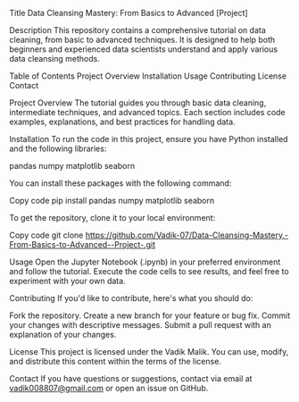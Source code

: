 Title
Data Cleansing Mastery: From Basics to Advanced [Project]


Description
This repository contains a comprehensive tutorial on data cleaning, from basic to advanced techniques. It is designed to help both beginners and experienced data scientists understand and apply various data cleansing methods.


Table of Contents
Project Overview
Installation
Usage
Contributing
License
Contact


Project Overview
The tutorial guides you through basic data cleaning, intermediate techniques, and advanced topics. Each section includes code examples, explanations, and best practices for handling data.


Installation
To run the code in this project, ensure you have Python installed and the following libraries:

pandas
numpy
matplotlib
seaborn

You can install these packages with the following command:


Copy code
pip install pandas numpy matplotlib seaborn


To get the repository, clone it to your local environment:

Copy code
git clone https://github.com/Vadik-07/Data-Cleansing-Mastery.-From-Basics-to-Advanced--Project-.git

Usage
Open the Jupyter Notebook (.ipynb) in your preferred environment and follow the tutorial. Execute the code cells to see results, and feel free to experiment with your own data.

Contributing
If you'd like to contribute, here's what you should do:

Fork the repository.
Create a new branch for your feature or bug fix.
Commit your changes with descriptive messages.
Submit a pull request with an explanation of your changes.


License
This project is licensed under the Vadik Malik. You can use, modify, and distribute this content within the terms of the license.

Contact
If you have questions or suggestions, contact via email at vadik008807@gmail.com or open an issue on GitHub.
